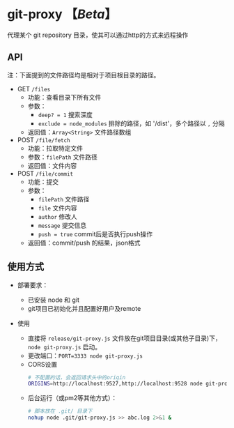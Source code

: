 # git-proxy 【_Beta_】

代理某个 git repository 目录，使其可以通过http的方式来远程操作

## API
注：下面提到的文件路径均是相对于项目根目录的路径。
- GET `/files`
    - 功能：查看目录下所有文件
    - 参数：
        - `deep? = 1` 搜索深度
        - `exclude = node_modules` 排除的路径，如 '/dist'，多个路径以 `,` 分隔
    - 返回值：`Array<String>` 文件路径数组
- POST `/file/fetch`
    - 功能：拉取特定文件
    - 参数：`filePath` 文件路径
    - 返回值：文件内容
- POST `/file/commit`
    - 功能：提交
    - 参数：
        - `filePath` 文件路径
        - `file` 文件内容
        - `author` 修改人
        - `message` 提交信息
        - `push = true` commit后是否执行push操作
    - 返回值：commit/push 的结果，json格式
        
## 使用方式
- 部署要求：
    - 已安装 node 和 git
    - git项目已初始化并且配置好用户及remote
    
- 使用
    - 直接将 `release/git-proxy.js` 文件放在git项目目录(或其他子目录)下，`node git-proxy.js` 启动。
    - 更改端口：`PORT=3333 node git-proxy.js`
    - CORS设置
      ```sh
      # 不配置的话，会返回请求头中的origin
      ORIGINS=http://localhost:9527,http://localhost:9528 node git-proxy.js
      ```
    - 后台运行（或pm2等其他方式）：
      ```sh
      # 脚本放在 .git/ 目录下
      nohup node .git/git-proxy.js >> abc.log 2>&1 &
      ```
    

